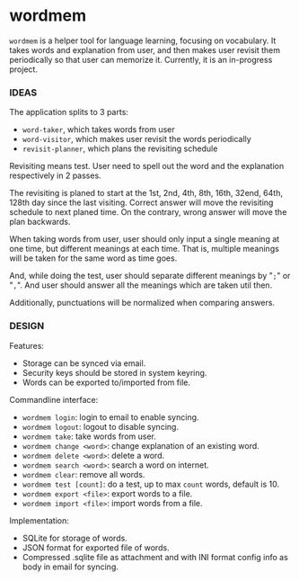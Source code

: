 # wordmem
`wordmem` is a helper tool for language learning, focusing on vocabulary. It takes words and explanation from user, and then makes user revisit them periodically so that user can memorize it.
Currently, it is an in-progress project.

### IDEAS
The application splits to 3 parts:
- `word-taker`, which takes words from user
- `word-visitor`, which makes user revisit the words periodically
- `revisit-planner`, which plans the revisiting schedule

Revisiting means test. User need to spell out the word and the explanation respectively in 2 passes.

The revisiting is planed to start at the 1st, 2nd, 4th, 8th, 16th, 32end, 64th, 128th day since the last visiting. Correct answer will move the revisiting schedule to next planed time. On the contrary, wrong answer will move the plan backwards.

When taking words from user, user should only input a single meaning at one time, but different meanings at each time. That is, multiple meanings will be taken for the same word as time goes.

And, while doing the test, user should separate different meanings by "`;`" or "`,`". And user should answer all the meanings which are taken util then.

Additionally, punctuations will be normalized when comparing answers.

### DESIGN
Features:
- Storage can be synced via email.
- Security keys should be stored in system keyring.
- Words can be exported to/imported from file.

Commandline interface:
- `wordmem login`: login to email to enable syncing.
- `wordmem logout`: logout to disable syncing.
- `wordmem take`: take words from user.
- `wordmem change <word>`: change explanation of an existing word.
- `wordmem delete <word>`: delete a word.
- `wordmem search <word>`: search a word on internet.
- `wordmem clear`: remove all words.
- `wordmem test [count]`: do a test, up to max `count` words, default is 10.
- `wordmem export <file>`: export words to a file.
- `wordmem import <file>`: import words from a file.

Implementation:
- SQLite for storage of words.
- JSON format for exported file of words.
- Compressed .sqlite file as attachment and with INI format config info as body in email for syncing.